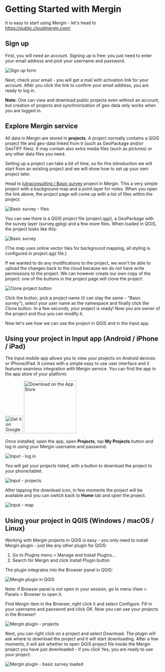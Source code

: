 # Getting Started with Mergin

It is easy to start using Mergin - let's head to https://public.cloudmergin.com/

## Sign up

First, you will need an account. Signing up is free: you just need to enter your email address and pick your username and password.

![Sign up form](images/sign-up-form.png)

Next, check your email - you will get a mail with activation link for your account.
After you click the link to confirm your email address, you are ready to log in.

**Note:** One can view and download public projects even without an account, but creation of projects
and synchronization of geo-data only works when you are logged in.

## Explore Mergin service

All data in Mergin are stored in **projects**. A project normally contains a QGIS project file
and geo-data linked from it (such as GeoPackage and/or GeoTIFF files). It may contain also extra
media files (such as pictures) or any other data files you need.

Setting up a project can take a bit of time, so for this introduction we will start from an existing
project and we will show how to set up your own project later.

Head to [lutraconsulting / Basic survey](https://public.cloudmergin.com/projects/lutraconsulting/Basic%20survey/tree)
project in Mergin. This a very simple project with a background map and a point layer for notes.
When you open the link above, the project page will come up with a list of files within the project:

![Basic survey - files](images/basic-survey-files.png)

You can see there is a QGIS project file (project.qgz), a GeoPackage with the survey layer (survey.gpkg)
and a few more files. When loaded in QGIS, the project looks like this:

![Basic survey](images/basic-survey-map.png)

(The map uses online vector tiles for background mapping, all styling is configured in project.qgz file.)

If we wanted to do any modifications to the project, we won't be able to upload the changes back to the cloud
because we do not have write permissions to the project. We can however create our own copy of the project:
one of the buttons in the project page will clone the project:

![Clone project button](images/project-icon-clone.png)

Click the button, pick a project name (it can stay the same - "Basic survey"), select your user name as the namespace
and finally click the Clone button. In a few seconds, your project is ready! Now you are owner of the project
and thus you can modify it.

Now let's see how we can use the project in QGIS and in the Input app.

## Using your project in Input app (Android / iPhone / iPad)

The Input mobile app allows you to view your projects on Android devices or iPhone/iPad. It comes with a simple
easy to use user interface and it features seamless integration with Mergin service. You can find the app in the
app store of your platform:

<p>
<a href='https://play.google.com/store/apps/details?id=uk.co.lutraconsulting'><img alt='Get it on Google Play' src='images/google-play-store-badge.png' height="57" /></a>
<a href='https://apps.apple.com/us/app/input/id1478603559?ls=1'><img alt='Download on the App Store' src='images/app-store.png' width="170" /></a>
</p>

Once installed, open the app, open **Projects**, tap **My Projects** button and log in using your Mergin username
and password.

![Input - log in](images/input-login.png)


You will get your projects listed, with a button to download the project to your phone/tablet.

![Input - projects](images/input-projects.png)

After tapping the download icon, in few moments the project will be available and you can switch back to **Home** tab
and open the project.

![Input - map](images/input-map-basic-survey.png)

## Using your project in QGIS (Windows / macOS / Linux)

Working with Mergin projects in QGIS is easy - you only need to install Mergin plugin - just like any other plugin for QGIS:

1. Go to Plugins menu > Manage and Install Plugins...
2. Search for Mergin and click Install Plugin button

The plugin integrates into the Browser panel in QGIS:

![Mergin plugin in QGIS](images/qgis-mergin-browser.png)

Note: if Browser panel is not open in your session, go to menu View > Panels > Browser to open it.

Find Mergin item in the Browser, right click it and select Configure. Fill in your username and password and click OK.
Now you can see your projects in the Browser!

![Mergin plugin - projects](images/qgis-mergin-projects.png)

Next, you can right click on a project and select Download. The plugin will ask where to download the project and it will
start downloading. After a few moments, it will ask whether to open QGIS project file inside the Mergin project you have
just downloaded - if you click Yes, you are ready to use your project:

![Mergin plugin - basic survey loaded](images/qgis-mergin-basic-survey.png)
